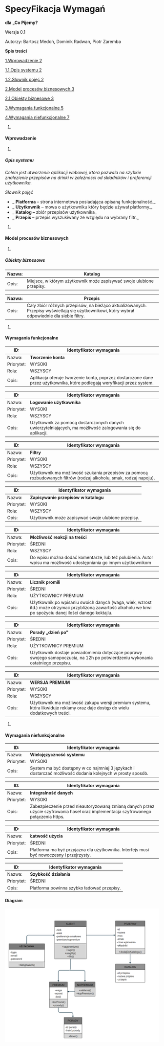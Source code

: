 # **SpecyFikacja Wymagań**

**dla „Co Pijemy?**

Wersja 0.1

Autorzy: Bartosz Medoń, Dominik Radwan, Piotr Zaremba

**Spis treści**

[1.Wprowadzenie 2](#_Toc9557035)

[1.1.Opis systemu 2](#_Toc9557036)

[1.2.Słownik pojęć 2](#_Toc9557037)

[2.Model procesów biznesowych 3](#_Toc9557038)

[2.1.Obiekty biznesowe 3](#_Toc9557039)

[3.Wymagania funkcjonalne 5](#_Toc9557041)

[4.Wymagania niefunkcjonalne 7](#_Toc9557042)

1.
#### Wprowadzenie

  1.
##### Opis systemu

_Celem jest utworzenie aplikacji webowej, która pozwala na szybkie znalezienie przepisów na drinki w zależności od składników i preferencji użytkownika._

_Słownik pojęć_

- _ **Platforma** – strona internetowa posiadająca opisaną funkcjonalność._
- _ **Użytkownik** – mowa o użytkowniku który będzie używał platformy._
- _ **Katalog –** zbiór przepisów użytkownika_
- _ **Przepis –** przepis wyszukiwany ze względu na wybrany filtr._

1.
#### Model procesów biznesowych

  1.
##### Obiekty biznesowe

| Nazwa: | **Katalog** |
| --- | --- |
| Opis: | Miejsce, w którym użytkownik może zapisywać swoje ulubione przepisy. |

| Nazwa: | **Przepis** |
| --- | --- |
| Opis: | Cały zbiór różnych przepisów, na bieżąco aktualizowanych. Przepisy wyświetlają się użytkownikowi, który wybrał odpowiednie dla siebie filtry. |

1.
#### Wymagania funkcjonalne

| ID: | **Identyfikator wymagania** |
| --- | --- |
| Nazwa: | **Tworzenie konta** |
| Priorytet: | WYSOKI |
| Rola: | WSZYSCY |
| Opis: | Aplikacja oferuje tworzenie konta, poprzez dostarczone dane przez użytkownika, które podlegają weryfikacji przez system. |

| ID: | **Identyfikator wymagania** |
| --- | --- |
| Nazwa: | **Logowanie użytkownika** |
| Priorytet: | WYSOKI |
| Rola: | WSZYSCY |
| Opis: | Użytkownik za pomocą dostarczonych danych uwierzytelniających, ma możliwość zalogowania się do aplikacji. |

| ID: | **Identyfikator wymagania** |
| --- | --- |
| Nazwa: | **Filtry** |
| Priorytet: | WYSOKI |
| Rola: | WSZYSCY |
| Opis: | Użytkownik ma możliwość szukania przepisów za pomocą rozbudowanych filtrów (rodzaj alkoholu, smak, rodzaj napoju). |

| ID: | **Identyfikator wymagania** |
| --- | --- |
| Nazwa: | **Zapisywanie przepisów w katalogu** |
| Priorytet: | WYSOKI |
| Rola: | WSZYSCY |
| Opis: | Użytkownik może zapisywać swoje ulubione przepisy. |

| ID: | **Identyfikator wymagania** |
| --- | --- |
| Nazwa: | **Możliwość reakcji na treści** |
| Priorytet: | ŚREDNI |
| Rola: | WSZYSCY |
| Opis: | Do wpisu można dodać komentarze, lub też polubienia. Autor wpisu ma możliwość udostępniania go innym użytkownikom |

| ID: | **Identyfikator wymagania** |
| --- | --- |
| Nazwa: | **Licznik promili** |
| Priorytet: | ŚREDNI |
| Rola: | UŻYTKOWNICY PREMIUM |
| Opis: | Użytkownik po wpisaniu swoich danych (waga, wiek, wzrost itd.) może otrzymać przybliżoną zawartość alkoholu we krwi po spożyciu danej ilości danego koktajlu. |

| ID: | **Identyfikator wymagania** |
| --- | --- |
| Nazwa: | **Porady „dzień po&quot;** |
| Priorytet: | ŚREDNI |
| Rola: | UŻYTKOWNICY PREMIUM |
| Opis: | Użytkownik dostaje powiadomienia dotyczące poprawy swojego samopoczucia, na 12h po potwierdzeniu wykonania ostatniego przepisu. |

| ID: | **Identyfikator wymagania** |
| --- | --- |
| Nazwa: | **WERSJA PREMIUM** |
| Priorytet: | WYSOKI |
| Rola: | WSZYSCY |
| Opis: | Użytkownik ma możliwość zakupu wersji premium systemu, która likwiduje reklamy oraz daje dostęp do wielu dodatkowych treści. |

1.
#### Wymagania niefunkcjonalne

| ID: |**Identyfikator wymagania** |
| --- | --- |
| Nazwa: | **Wielojęzyczność systemu** |
| Priorytet: | WYSOKI |
| Opis: | System ma być dostępny w co najmniej 3 językach i dostarczać możliwość dodania kolejnych w prosty sposób. |

| ID: |**Identyfikator wymagania** |
| --- | --- |
| Nazwa: | **Integralność danych** |
| Priorytet: | WYSOKI |
| Opis: | Zabezpieczenie przed nieautoryzowaną zmianą danych przez użycie szyfrowania haseł oraz implementacja szyfrowanego połączenia https. |

| ID: |**Identyfikator wymagania** |
| --- | --- |
| Nazwa: | **Łatwość użycia** |
| Priorytet: | ŚREDNI |
| Opis: | Platforma ma być przyjazna dla użytkownika. Interfejs musi być nowoczesny i przejrzysty. |

| ID: |**Identyfikator wymagania** |
| --- | --- |
| Nazwa: | **Szybkość działania** |
| Priorytet: | ŚREDNI |
| Opis: | Platforma powinna szybko ładować przepisy. |

####

#### Diagram

![alt text](https://github.com/medi98r/CoPijemy/blob/main/diagram_v.0.1.PNG "Diagram")


####
